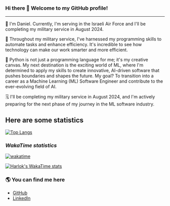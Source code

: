 ### Hi there 👋 Welcome to my GitHub profile!
---
👋 I'm Daniel.
Currently, I'm serving in the Israeli Air Force and I'll be completing my military service in August 2024.

🚀 Throughout my military service, I've harnessed my programming skills to automate tasks and enhance efficiency. It's incredible to see how technology can make our work smarter and more efficient.

🐍 Python is not just a programming language for me; it's my creative canvas. My next destination is the exciting world of ML, where I'm determined to apply my skills to create innovative, AI-driven software that pushes boundaries and shapes the future.
My goal? To transition into a career as a Machine Learning (ML) Software Engineer and contribute to the ever-evolving field of AI.

🗓️ I'll be completing my military service in August 2024, and I'm actively preparing for the next phase of my journey in the ML software industry.

## Here are some statistics

[![Top Langs](https://github-readme-stats.vercel.app/api/top-langs/?username=DanielDekhtyar&layout=donut&hide=Makefile&langs_count=5)](https://github.com/anuraghazra/github-readme-stats)  

### _WakaTime statistics_

[![wakatime](https://wakatime.com/badge/user/018af256-e97d-440d-accc-c9b9bc342149.svg)](https://wakatime.com/@018af256-e97d-440d-accc-c9b9bc342149)  

[![Harlok's WakaTime stats](https://github-readme-stats.vercel.app/api/wakatime?username=DanielDekhtyar&layout=compact&hide=JSON,Ezhil,git%20config,Text,Other)](https://github.com/anuraghazra/github-readme-stats)  

### 🌎 You can find me here 
- [GitHub](https://github.com/DanielDekhtyar)
- [LinkedIn](https://www.linkedin.com/in/daniel-dekhtyar/)


<!--
**DanielDekhtyar/DanielDekhtyar** is a ✨ _special_ ✨ repository because its `README.md` (this file) appears on your GitHub profile.

Here are some ideas to get you started:

- 🔭 I’m currently working on ...
- 🌱 I’m currently learning ...
- 👯 I’m looking to collaborate on ...
- 🤔 I’m looking for help with ...
- 💬 Ask me about ...
- 📫 How to reach me: ...
- 😄 Pronouns: ...
- ⚡ Fun fact: ...
-->

